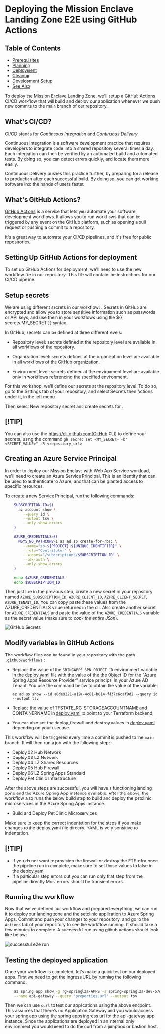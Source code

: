 # Deploying the Mission Enclave Landing Zone E2E using GitHub Actions

## Table of Contents

- [Prerequisites](#prerequisites)  
- [Planning](#planning)  
- [Deployment](#deployment)  
- [Cleanup](#cleanup)  
- [Development Setup](#development-setup)  
- [See Also](#see-also) 

To deploy the Mission Enclave Landing Zone, we'll setup a GitHub Actions CI/CD workflow that will build and deploy our application whenever we push new commits to the main branch of our repository.

## What's CI/CD?

CI/CD stands for _Continuous Integration_ and _Continuous Delivery_.

Continuous Integration is a software development practice that requires developers to integrate code into a shared repository several times a day.
Each integration can then be verified by an automated build and automated tests.
By doing so, you can detect errors quickly, and locate them more easily.

Continuous Delivery pushes this practice further, by preparing for a release to production after each successful build.
By doing so, you can get working software into the hands of users faster.

## What's GitHub Actions?

[GitHub Actions](https://github.com/features/actions) is a service that lets you automate your software development workflows.
It allows you to run workflows that can be triggered by any event on the GitHub platform, such as opening a pull request or pushing a commit to a repository.

It's a great way to automate your CI/CD pipelines, and it's free for public repositories.

## Setting Up GitHub Actions for deployment

To set up GitHub Actions for deployment, we'll need to use the new workflow file in our repository.
This file will contain the instructions for our CI/CD pipeline.

## Setup secrets

We are using different secrets in our workflow: <insert secrets>. Secrets in GitHub are encrypted and allow you to store sensitive information such as passwords or API keys, and use them in your workflows using the ${{ secrets.MY_SECRET }} syntax.

In GitHub, secrets can be defined at three different levels:

* Repository level: secrets defined at the repository level are available in all workflows of the repository.

* Organization level: secrets defined at the organization level are available in all workflows of the GitHub organization.

* Environment level: secrets defined at the environment level are available only in workflows referencing the specified environment.

For this workshop, we’ll define our secrets at the repository level. To do so, go to the Settings tab of your repository, and select Secrets then Actions under it, in the left menu.

Then select New repository secret and create secrets for <insert secrets>.

## [!TIP]

You can also use the <https://cli.github.com[GitHub> CLI] to define your secrets, using the command `gh secret set <MY_SECRET> -b"<SECRET_VALUE>" -R <repository_url>`

## Creating an Azure Service Principal

In order to deploy our Mission Enclave with Web App Service workload, we'll need to create an Azure Service Principal.
This is an identity that can be used to authenticate to Azure, and that can be granted access to specific resources.

To create a new Service Principal, run the following commands:

```bash
    SUBSCRIPTION_ID=$(
      az account show \
        --query id \
        --output tsv \
        --only-show-errors
    )

    AZURE_CREDENTIALS=$(
      MSYS_NO_PATHCONV=1 az ad sp create-for-rbac \
        --name="sp-${PROJECT}-${UNIQUE_IDENTIFIER}" \
        --role="Contributor" \
        --scopes="/subscriptions/$SUBSCRIPTION_ID" \
        --sdk-auth \
        --only-show-errors
    )

    echo $AZURE_CREDENTIALS
    echo $SUBSCRIPTION_ID     
```

Then just like in the previous step, create a new secret in your repository named `AZURE_SUBSCRIPTION_ID`, `AZURE_CLIENT_ID`, `AZURE_CLIENT_SECRET`, `AZURE_TENANT_ID`. You can copy paste these values from the AZURE_CREDENTIALS value returned in the cli. Also create another secret for  `AZURE_CREDENTIALS` and paste the value of the `AZURE_CREDENTIALS` variable as the secret value (make sure to _copy the entire JSon_).

![GitHub Secrets](../../../images/github_anoa_secrets.png)

## Modify variables in GitHub Actions

The workflow files can be found in your repository with the path [`.github/workflows`](../../../.github/workflows/) :

* Replace the value of the `SRINGAPPS_SPN_OBJECT_ID` environment variable in the [deploy.yaml](../../../.github/workflows/deploy.yml) file with the value of the the Object ID for the "Azure Spring Apps Resource Provider" service principal in your Azure AD Tenant.
You use the command below to obtain the value of the variable:

      az ad sp show --id e8de9221-a19c-4c81-b814-fd37c6caf9d2 --query id --output tsv

* Replace the value of  TFSTATE_RG, STORAGEACCOUNTNAME and CONTAINERNAME in [deploy.yaml](../../../.github/workflows/deploy.yml) to point to your Terraform backend.
* You can also set the deploy_firewall and destroy values in [deploy.yaml](../../../.github/workflows/deploy.yml) depending on your usecase.

This workflow will be triggered every time a commit is pushed to the `main` branch.
It will then run a job with the following steps:

* Deploy 02 Hub Network
* Deploy 03 LZ Network
* Deploy 04 LZ Shared Resources
* Deploy 05 Hub Firewall
* Deploy 06 LZ Spring Apps Standard
* Deploy Pet Clinic Infrastructure

After the above steps are successful, you will have a functioning landing zone and the Azure Spring App instance available. After the above, the workflow also runs the below build step to build and deploy the petclinic microservices in the Azure Spring Apps instance.

* Build and Deploy Pet Clinic Microservices

Make sure to keep the correct indentation for the steps if you make changes to the deploy.yaml file directly.
YAML is very sensitive to indentation.

## [!TIP]

* If you do not want to provision the firewall or destroy the E2E infra once the pipeline run in complete, make sure to set those values to false in the deploy.yaml
* If a particular step errors out you can run only that step from the pipeline directly.Most errors should be transient errors.

## Running the workflow

Now that we've defined our workflow and prepared everything, we can run it to deploy our landing zone and the petclinic application to Azure Spring Apps.
Commit and push your changes to your repository, and go to the `Actions` tab of your repository to see the workflow running.
It should take a few minutes to complete.
A successful run using github actions should look like below:

![successful e2e run](../../../images/github_asa_successful_run.png)

## Testing the deployed application

Once your workflow is completed, let's make a quick test on our deployed apps.
First we need to get the ingress URL by running the following command:

```bash
    az spring app show -g rg-springlza-APPS -s spring-springlza-dev-o7o6 \
    --name api-gateway --query "properties.url" --output tsv    
```

Then we can use `curl` to test our applications using the above endpoint. This assumes that there's no Application Gateway and you would access your spring app using the spring apps ingress url for the api-gateway app instance. Since the applications are deployed in an internal only environment you would need to do the curl from a jumpbox or bastion host.